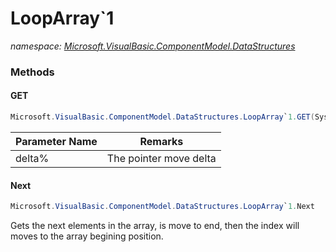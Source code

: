 ﻿# LoopArray`1
_namespace: [Microsoft.VisualBasic.ComponentModel.DataStructures](./index.md)_





### Methods

#### GET
```csharp
Microsoft.VisualBasic.ComponentModel.DataStructures.LoopArray`1.GET(System.Int32)
```


|Parameter Name|Remarks|
|--------------|-------|
|delta%|The pointer move delta|


#### Next
```csharp
Microsoft.VisualBasic.ComponentModel.DataStructures.LoopArray`1.Next
```
Gets the next elements in the array, is move to end, then the index will moves to the array begining position.


